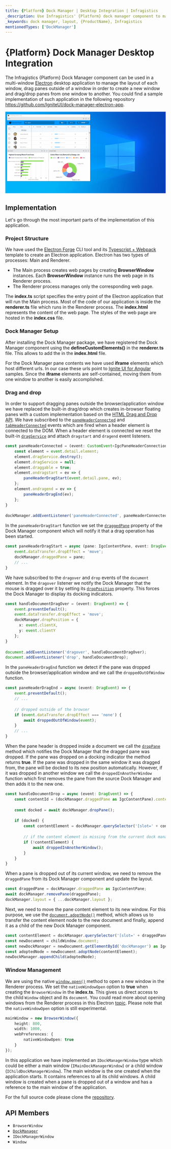 ```yaml
---
title: {Platform} Dock Manager | Desktop Integration | Infragistics
_description: Use Infragistics' {Platform} dock manager component to manage the layout of multi-window Electron desktop application. Check out {ProductName} dock manager tutorials!
_keywords: dock manager, layout, {ProductName}, Infragistics
mentionedTypes: ['DockManager']
---
```

# {Platform} Dock Manager Desktop Integration

The Infragistics {Platform} Dock Manager component can be used in a multi-window [Electron](https://www.electronjs.org/) desktop application to manage the layout of each window, drag panes outside of a window in order to create a new window and drag/drop panes from one window to another. You could find a sample implementation of such application in the following repository https://github.com/IgniteUI/dock-manager-electron-app.

<!-- TODO: Add a gif of the application and a link to download the exe -->
<img class="responsive-img" src="../../images/dockmanager-electron-app.gif"
alt="{Platform} Dock Manager desktop integration"/>

## Implementation

Let's go through the most important parts of the implementation of this application.

### Project Structure

We have used the [Electron Forge](https://www.electronforge.io/) CLI tool and its [Typescript + Webpack](https://www.electronforge.io/templates/typescript-+-webpack-template) template to create an Electron application. Electron has two types of processes: Main and Renderer.
- The Main process creates web pages by creating **BrowserWindow** instances. Each **BrowserWindow** instance runs the web page in its Renderer process.
- The Renderer process manages only the corresponding web page.

The **index.ts** script specifies the entry point of the Electron application that will run the Main process. Most of the code of our application is inside the **renderer.ts** file which runs in the Renderer process. The **index.html** represents the content of the web page. The styles of the web page are hosted in the **index.css** file.

### Dock Manager Setup

After installing the Dock Manager package, we have registered the Dock Manager component using the **defineCustomElements()** in the **renderer.ts** file. This allows to add the **<igc-dockmanager>** in the **index.html** file.

For the Dock Manager pane contents we have used **iframe** elements which host different urls. In our case these urls point to [Ignite UI for Angular](https://www.infragistics.com/products/ignite-ui-angular) samples. Since the **iframe** elements are self-contained, moving them from one window to another is easily accomplished.

### Drag and drop

In order to support dragging panes outside the browser/application window we have replaced the built-in drag/drop which creates in-browser floating panes with a custom implementation based on the [HTML Drag and Drop API](https://developer.mozilla.org/en-US/docs/Web/API/HTML_Drag_and_Drop_API). We have subscribed to the [`paneHeaderConnected`]({environment:infragisticsBaseUrl}/products/ignite-ui/dock-manager/docs/typescript/latest/interfaces/igcdockmanagereventmap.html#paneheaderconnected) and [`tabHeaderConnected`]({environment:infragisticsBaseUrl}/products/ignite-ui/dock-manager/docs/typescript/latest/interfaces/igcdockmanagereventmap.html#tabheaderconnected) events which are fired when a header element is connected to the DOM. When a header element is connected we reset the built-in [`dragService`]({environment:infragisticsBaseUrl}/products/ignite-ui/dock-manager/docs/typescript/latest/interfaces/igcpaneheaderelement.html#dragservice) and attach `dragstart` and `dragend` event listeners.

```ts
const paneHeaderConnected = (event: CustomEvent<IgcPaneHeaderConnectionEventArgs>) => {
    const element = event.detail.element;
    element.dragService.destroy();
    element.dragService = null;
    element.draggable = true;
    element.ondragstart = ev => {
        paneHeaderDragStart(event.detail.pane, ev);
    };
    element.ondragend = ev => {
        paneHeaderDragEnd(ev);
    };
}

dockManager.addEventListener('paneHeaderConnected', paneHeaderConnected);
```


In the `paneHeaderDragStart` function we set the [`draggedPane`]({environment:infragisticsBaseUrl}/products/ignite-ui/dock-manager/docs/typescript/latest/interfaces/igcdockmanagercomponent.html#draggedpane) property of the Dock Manager component which will notify it that a drag operation has been started.

```ts
const paneHeaderDragStart = async (pane: IgcContentPane, event: DragEvent) => {
    event.dataTransfer.dropEffect = 'move';
    dockManager.draggedPane = pane;
    // ...
}
```

We have subscribed to the `dragover` and `drop` events of the `document` element. In the `dragover` listener we notify the Dock Manager that the mouse is dragged over it by setting its [`dropPosition`]({environment:infragisticsBaseUrl}/products/ignite-ui/dock-manager/docs/typescript/latest/interfaces/igcdockmanagercomponent.html#dropposition) property. This forces the Dock Manager to display its docking indicators.

```ts
const handleDocumentDragOver = (event: DragEvent) => {
    event.preventDefault();
    event.dataTransfer.dropEffect = 'move';
    dockManager.dropPosition = {
      x: event.clientX,
      y: event.clientY
    };
}

document.addEventListener('dragover', handleDocumentDragOver);
document.addEventListener('drop', handleDocumentDrop);
```

In the `paneHeaderDragEnd` function we detect if the pane was dropped outside the browser/application window and we call the `droppedOutOfWindow` function.

```ts
const paneHeaderDragEnd = async (event: DragEvent) => {
    event.preventDefault();
    // ...

    // dropped outside of the browser
    if (event.dataTransfer.dropEffect === 'none') {
        await droppedOutOfWindow(event);
    }
    // ...
}
```

When the pane header is dropped inside a document we call the [`dropPane`]({environment:infragisticsBaseUrl}/products/ignite-ui/dock-manager/docs/typescript/latest/interfaces/igcdockmanagercomponent.html#droppane) method which notifies the Dock Manager that the dragged pane was dropped. If the pane was dropped on a docking indicator the method returns **true**. If the pane was dropped in the same window it was dragged from, the pane will be docked to its new position automatically. However, if it was dropped in another window we call the `droppedInAnotherWindow` function which first removes the pane from the source Dock Manager and then adds it to the new one.

```ts
const handleDocumentDrop = async (event: DragEvent) => {
    const contentId = (dockManager.draggedPane as IgcContentPane).contentId;

    const docked = await dockManager.dropPane();

    if (docked) {
        const contentElement = dockManager.querySelector('[slot=' + contentId + ']');

        // if the content element is missing from the current dock manager it means it comes from another window
        if (!contentElement) {
            await droppedInAnotherWindow();
        }
    }
}
```

When a pane is dropped out of its current window, we need to remove the `draggedPane` from its Dock Manager component and update the layout.

```ts
const draggedPane = dockManager.draggedPane as IgcContentPane;
await dockManager.removePane(draggedPane);
dockManager.layout = { ...dockManager.layout };
```

Next, we need to move the pane content element to its new window. For this purpose, we use the [`document.adoptNode()`](https://developer.mozilla.org/en-US/docs/Web/API/Document/adoptNode) method, which allows us to transfer the content element node to the new document and finally, append it as a child of the new Dock Manager component.

```ts
const contentElement = dockManager.querySelector('[slot=' + draggedPane.contentId + ']');
const newDocument = childWindow.document;
const newDockManager = newDocument.getElementById('dockManager') as IgcDockManagerComponent;
const adoptedNode = newDocument.adoptNode(contentElement);
newDockManager.appendChild(adoptedNode);
```

### Window Management

We are using the native [`window.open()`](https://developer.mozilla.org/en-US/docs/Web/API/Window/open) method to open a new window in the Renderer process. We set the `nativeWindowOpen` option to **true** when creating the `BrowserWindow` in the **index.ts**. This gives us direct access to the child `Window` object and its `document`. You could read more about opening windows from the Renderer process in this Electron [topic](https://www.electronjs.org/docs/api/window-open). Please note that the `nativeWindowOpen` option is still experimental.

```ts
mainWindow = new BrowserWindow({
    height: 800,
    width: 1000,
    webPreferences: {
        nativeWindowOpen: true
    }
});
```

In this application we have implemented an `IDockManagerWindow` type which could be either a main window (`IMainDockManagerWindow`) or a child window (`IChildDockManagerWindow`). The main window is the one created when the application starts. It contains references to all its child windows. A child window is created when a pane is dropped out of a window and has a reference to the main window of the application.

For the full source code please clone the [repository](https://github.com/IgniteUI/dock-manager-electron-app).

 ## API Members

 - `BrowserWindow`
 - [`DockManager`]({environment:infragisticsBaseUrl}/products/ignite-ui/dock-manager/docs/typescript/latest/classes/igcdockmanagercomponent.html)
 - `IDockManagerWindow`
 - `Window`
